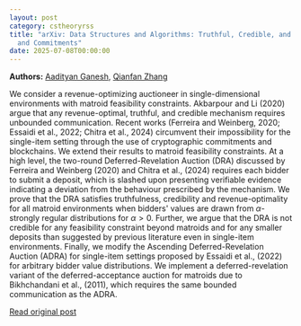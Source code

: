 ```yaml
---
layout: post
category: cstheoryrss
title: "arXiv: Data Structures and Algorithms: Truthful, Credible, and Optimal Auctions for Matroids via Blockchains
  and Commitments"
date: 2025-07-08T00:00:00
---
```


**Authors:** [Aadityan Ganesh](https://dblp.uni-trier.de/search?q=Aadityan+Ganesh), [Qianfan Zhang](https://dblp.uni-trier.de/search?q=Qianfan+Zhang)

We consider a revenue-optimizing auctioneer in single-dimensional
environments with matroid feasibility constraints. Akbarpour and Li (2020)
argue that any revenue-optimal, truthful, and credible mechanism requires
unbounded communication. Recent works (Ferreira and Weinberg, 2020; Essaidi et
al., 2022; Chitra et al., 2024) circumvent their impossibility for the
single-item setting through the use of cryptographic commitments and
blockchains. We extend their results to matroid feasibility constraints.
At a high level, the two-round Deferred-Revelation Auction (DRA) discussed by
Ferreira and Weinberg (2020) and Chitra et al., (2024) requires each bidder to
submit a deposit, which is slashed upon presenting verifiable evidence
indicating a deviation from the behaviour prescribed by the mechanism. We prove
that the DRA satisfies truthfulness, credibility and revenue-optimality for all
matroid environments when bidders' values are drawn from $\alpha$-strongly
regular distributions for $\alpha > 0$. Further, we argue that the DRA is not
credible for any feasibility constraint beyond matroids and for any smaller
deposits than suggested by previous literature even in single-item
environments.
Finally, we modify the Ascending Deferred-Revelation Auction (ADRA) for
single-item settings proposed by Essaidi et al., (2022) for arbitrary bidder
value distributions. We implement a deferred-revelation variant of the
deferred-acceptance auction for matroids due to Bikhchandani et al., (2011),
which requires the same bounded communication as the ADRA.

[Read original post](http://arxiv.org/abs/2507.04592v1)
